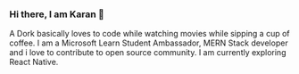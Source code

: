 ### Hi there, I am Karan 👋

 A Dork basically loves to code while watching movies while sipping a cup of coffee.
 I am a Microsoft Learn Student Ambassador, MERN Stack developer and i love to contribute to open source community. I am currently exploring React Native.

<!--
**Karan-29/Karan-29** is a ✨ _special_ ✨ repository because its `README.md` (this file) appears on your GitHub profile.

Here are some ideas to get you started:

- 🔭 I’m currently working on 
- 🌱 I’m currently learning React Native. 
- 👯 I’m looking to collaborate on various projects related to open source.
- 🤔 I’m looking for help with ...
- 💬 Ask me about ...
- 📫 How to reach me: ...
- 😄 Pronouns: ...
- ⚡ Fun fact: I am also an actor who loves performing, both on Stage and on the Desk.
-->
